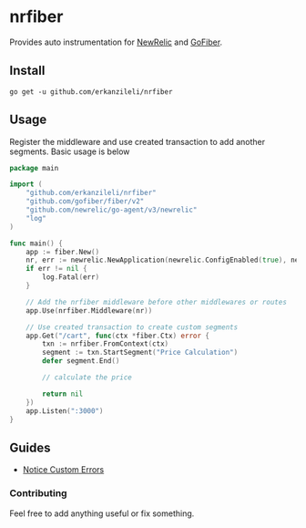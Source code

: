 # nrfiber

Provides auto instrumentation for [NewRelic](https://newrelic.com) and [GoFiber](https://gofiber.io).

## Install

```shell
go get -u github.com/erkanzileli/nrfiber
```

## Usage

Register the middleware and use created transaction to add another segments. Basic usage is below

```go
package main

import (
	"github.com/erkanzileli/nrfiber"
	"github.com/gofiber/fiber/v2"
	"github.com/newrelic/go-agent/v3/newrelic"
	"log"
)

func main() {
	app := fiber.New()
	nr, err := newrelic.NewApplication(newrelic.ConfigEnabled(true), newrelic.ConfigAppName("demo"), newrelic.ConfigLicense("license-key"))
	if err != nil {
		log.Fatal(err)
	}

	// Add the nrfiber middleware before other middlewares or routes
	app.Use(nrfiber.Middleware(nr))

	// Use created transaction to create custom segments
	app.Get("/cart", func(ctx *fiber.Ctx) error {
		txn := nrfiber.FromContext(ctx)
		segment := txn.StartSegment("Price Calculation")
		defer segment.End()

		// calculate the price

		return nil
	})
	app.Listen(":3000")
}
```

## Guides

- [Notice Custom Errors](docs/notice-custom-errors.md)

### Contributing

Feel free to add anything useful or fix something.
